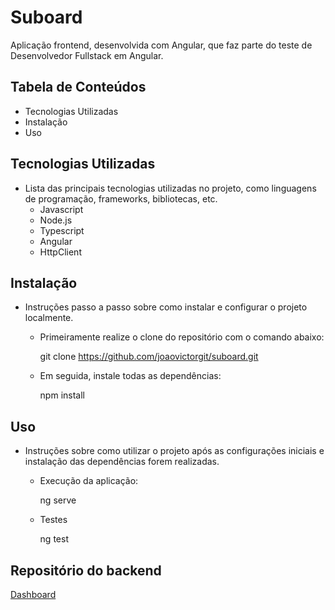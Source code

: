 # Suboard

Aplicação frontend, desenvolvida com Angular, que faz parte do teste de Desenvolvedor Fullstack em Angular.

## Tabela de Conteúdos

- Tecnologias Utilizadas
- Instalação
- Uso

## Tecnologias Utilizadas

- Lista das principais tecnologias utilizadas no projeto, como linguagens de programação, frameworks, bibliotecas, etc.
  - Javascript
  - Node.js
  - Typescript
  - Angular
  - HttpClient

## Instalação

- Instruções passo a passo sobre como instalar e configurar o projeto localmente.

  - Primeiramente realize o clone do repositório com o comando abaixo:

    git clone https://github.com/joaovictorgit/suboard.git

  - Em seguida, instale todas as dependências:

    npm install

## Uso

- Instruções sobre como utilizar o projeto após as configurações iniciais e instalação das dependências forem realizadas.

  - Execução da aplicação:

    ng serve

  - Testes

    ng test

## Repositório do backend

[Dashboard](https://github.com/joaovictorgit/dashboard)
